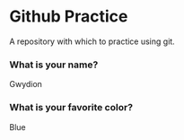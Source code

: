 # Github Practice

A repository with which to practice using git.

### What is your name?

Gwydion


### What is your favorite color?

Blue
